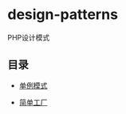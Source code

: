 # design-patterns
PHP设计模式

## 目录

- [单例模式](https://github.com/SenCaoKing/design-patterns/blob/master/singleton/index.php)

- [简单工厂]()